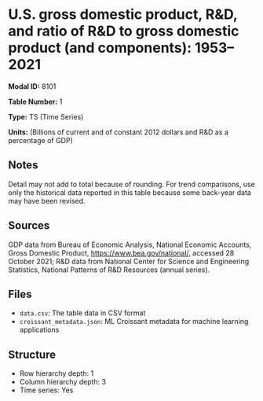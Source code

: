 # U.S. gross domestic product, R&D, and ratio of R&D to gross domestic product (and components): 1953–2021

**Modal ID:** 8101

**Table Number:** 1

**Type:** TS (Time Series)

**Units:** (Billions of current and of constant 2012 dollars and R&D as a percentage of GDP)

## Notes

Detail may not add to total because of rounding. For trend comparisons, use only the historical data reported in this table because some back-year data may have been revised.

## Sources

GDP data from Bureau of Economic Analysis, National Economic Accounts, Gross Domestic Product, https://www.bea.gov/national/, accessed 28 October 2021; R&D data from National Center for Science and Engineering Statistics, National Patterns of R&D Resources (annual series).

## Files

- `data.csv`: The table data in CSV format
- `croissant_metadata.json`: ML Croissant metadata for machine learning applications

## Structure

- Row hierarchy depth: 1
- Column hierarchy depth: 3
- Time series: Yes
